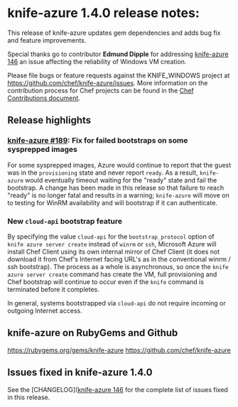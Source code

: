 <!---
This file is reset every time a new release is done. The contents of this file are for the currently unreleased version.

Example Note:

## Example Heading
Details about the thing that changed that needs to get included in the Release Notes in markdown.
-->

# knife-azure 1.4.0 release notes:
This release of knife-azure updates gem dependencies and adds bug fix and
feature improvements.

Special thanks go to contributor **Edmund Dipple** for addressing
[knife-azure 146](https://github.com/chef/knife-azure/pull/146) an issue
affecting the reliability of Windows VM creation.

Please file bugs or feature requests against the KNIFE_WINDOWS project at https://github.com/chef/knife-azure/issues.
More information on the contribution process for Chef projects can be found in the [Chef Contributions document](https://docs.chef.io/community_contributions.html).

## Release highlights

### [knife-azure #189](https://github.com/chef/knife-azure/issues/189): Fix for failed bootstraps on some sysprepped images
For some sysprepped images, Azure would continue to report that the guest was
in the `provisioning` state and never report `ready`. As a result, `knife-azure`
would eventually timeout waiting for the "ready" state and fail the bootstrap.
A change has been made in this release so that failure to reach "ready" is no longer fatal and
results in a warning; `knife-azure` will move on to testing for WinRM
availability and will bootstrap if it can authenticate.

### New `cloud-api` bootstrap feature
By specifying the value `cloud-api` for the `bootstrap_protocol` option of
`knife azure server create` instead of `winrm` or `ssh`, Microsoft Azure will install
Chef Client using its own internal mirror of Chef Client (it does not download
it from Chef's Internet facing URL's as in the conventional winrm / ssh
bootstrap). The process as a whole is asynchronous, so once the `knife azure
server create` command has create the VM, full provisioning and Chef
bootstrap will continue to occur even if the `knife` command is terminated
before it completes.

In general, systems bootstrapped via `cloud-api` do not require incoming or
outgoing Internet access.

## knife-azure on RubyGems and Github
https://rubygems.org/gems/knife-azure
https://github.com/chef/knife-azure

## Issues fixed in knife-azure 1.4.0

See the
[CHANGELOG]([knife-azure 146](https://github.com/chef/knife-azure/blob/1.4.0/CHANGELOG.md)
for the complete list of issues fixed in this release.


